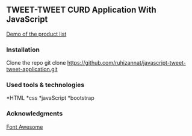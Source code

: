 ## TWEET-TWEET CURD Application With JavaScript

[Demo of the product list](https://ruhizannat.github.io/javascript-tweet-tweet-application/)



### Installation

Clone the repo
git clone https://github.com/ruhizannat/javascript-tweet-tweet-application.git

### Used tools & technologies

*HTML
*css
*javaScript
*bootstrap

### Acknowledgments

[Font Awesome](https://fontawesome.com/)
